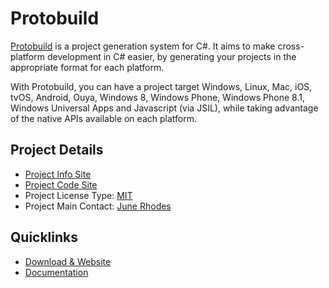 # Protobuild

[Protobuild](https://protobuild.org) is a project generation system for C#. It aims to make cross-platform development in C# easier, by generating your projects in the appropriate format for each platform.

With Protobuild, you can have a project target Windows, Linux, Mac, iOS, tvOS, Android, Ouya, Windows 8, Windows Phone, Windows Phone 8.1, Windows Universal Apps and Javascript (via JSIL), while taking advantage of the native APIs available on each platform.

## Project Details

* [Project Info Site](https://protobuild.org/)
* [Project Code Site](https://github.com/Protobuild/)
* Project License Type: [MIT](https://github.com/Protobuild/Protobuild/blob/master/LICENSE.md)
* Project Main Contact: [June Rhodes](https://github.com/hach-que)

## Quicklinks

* [Download & Website](https://protobuild.org/)
* [Documentation](https://protobuild.readthedocs.io/en/latest/)
